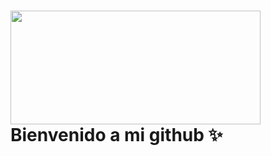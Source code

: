 # <img src="https://giphy.com/embed/QXJk9Nsk3YvqwQsPZs" width="400" height="182">Bienvenido a mi github ✨
###

 

<!--
**aitigueroo/aitigueroo** is a ✨ _special_ ✨ repository because its `README.md` (this file) appears on your GitHub profile.

Here are some ideas to get you started:

- 🔭 I’m currently working on ...
- 🌱 I’m currently learning ...
- 👯 I’m looking to collaborate on ...
- 🤔 I’m looking for help with ...
- 💬 Ask me about ...
- 📫 How to reach me: ...
- 😄 Pronouns: ...
- ⚡ Fun fact: ...
-->
